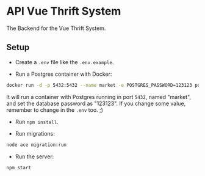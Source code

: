 # API Vue Thrift System

The Backend for the Vue Thrift System.

## Setup

- Create a `.env` file like the `.env.example`.  

- Run a Postgres container with Docker:
```bash
docker run -d -p 5432:5432 --name market -e POSTGRES_PASSWORD=123123 postgres
```
It will run a container with Postgres running in port `5432`, named "market", and set the database password as "123123".
If you change some value, remember to change in the `.env` too. ;)

- Run `npm install`.

- Run migrations:
```bash
node ace migration:run
```

- Run the server:
```bash
npm start
```
